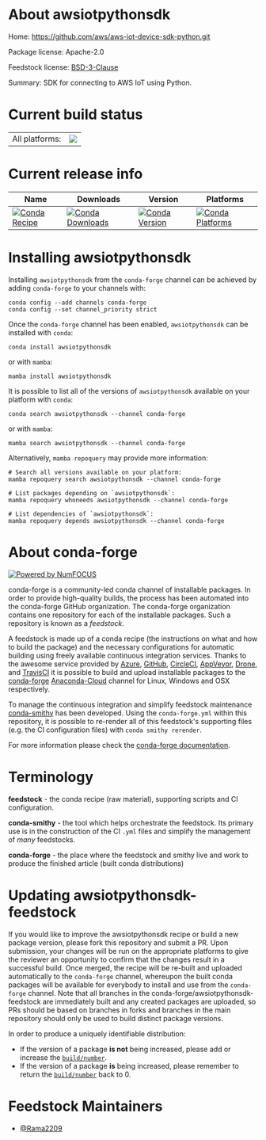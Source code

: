 About awsiotpythonsdk
=====================

Home: https://github.com/aws/aws-iot-device-sdk-python.git

Package license: Apache-2.0

Feedstock license: [BSD-3-Clause](https://github.com/conda-forge/awsiotpythonsdk-feedstock/blob/main/LICENSE.txt)

Summary: SDK for connecting to AWS IoT using Python.

Current build status
====================


<table><tr><td>All platforms:</td>
    <td>
      <a href="https://dev.azure.com/conda-forge/feedstock-builds/_build/latest?definitionId=17291&branchName=main">
        <img src="https://dev.azure.com/conda-forge/feedstock-builds/_apis/build/status/awsiotpythonsdk-feedstock?branchName=main">
      </a>
    </td>
  </tr>
</table>

Current release info
====================

| Name | Downloads | Version | Platforms |
| --- | --- | --- | --- |
| [![Conda Recipe](https://img.shields.io/badge/recipe-awsiotpythonsdk-green.svg)](https://anaconda.org/conda-forge/awsiotpythonsdk) | [![Conda Downloads](https://img.shields.io/conda/dn/conda-forge/awsiotpythonsdk.svg)](https://anaconda.org/conda-forge/awsiotpythonsdk) | [![Conda Version](https://img.shields.io/conda/vn/conda-forge/awsiotpythonsdk.svg)](https://anaconda.org/conda-forge/awsiotpythonsdk) | [![Conda Platforms](https://img.shields.io/conda/pn/conda-forge/awsiotpythonsdk.svg)](https://anaconda.org/conda-forge/awsiotpythonsdk) |

Installing awsiotpythonsdk
==========================

Installing `awsiotpythonsdk` from the `conda-forge` channel can be achieved by adding `conda-forge` to your channels with:

```
conda config --add channels conda-forge
conda config --set channel_priority strict
```

Once the `conda-forge` channel has been enabled, `awsiotpythonsdk` can be installed with `conda`:

```
conda install awsiotpythonsdk
```

or with `mamba`:

```
mamba install awsiotpythonsdk
```

It is possible to list all of the versions of `awsiotpythonsdk` available on your platform with `conda`:

```
conda search awsiotpythonsdk --channel conda-forge
```

or with `mamba`:

```
mamba search awsiotpythonsdk --channel conda-forge
```

Alternatively, `mamba repoquery` may provide more information:

```
# Search all versions available on your platform:
mamba repoquery search awsiotpythonsdk --channel conda-forge

# List packages depending on `awsiotpythonsdk`:
mamba repoquery whoneeds awsiotpythonsdk --channel conda-forge

# List dependencies of `awsiotpythonsdk`:
mamba repoquery depends awsiotpythonsdk --channel conda-forge
```


About conda-forge
=================

[![Powered by
NumFOCUS](https://img.shields.io/badge/powered%20by-NumFOCUS-orange.svg?style=flat&colorA=E1523D&colorB=007D8A)](https://numfocus.org)

conda-forge is a community-led conda channel of installable packages.
In order to provide high-quality builds, the process has been automated into the
conda-forge GitHub organization. The conda-forge organization contains one repository
for each of the installable packages. Such a repository is known as a *feedstock*.

A feedstock is made up of a conda recipe (the instructions on what and how to build
the package) and the necessary configurations for automatic building using freely
available continuous integration services. Thanks to the awesome service provided by
[Azure](https://azure.microsoft.com/en-us/services/devops/), [GitHub](https://github.com/),
[CircleCI](https://circleci.com/), [AppVeyor](https://www.appveyor.com/),
[Drone](https://cloud.drone.io/welcome), and [TravisCI](https://travis-ci.com/)
it is possible to build and upload installable packages to the
[conda-forge](https://anaconda.org/conda-forge) [Anaconda-Cloud](https://anaconda.org/)
channel for Linux, Windows and OSX respectively.

To manage the continuous integration and simplify feedstock maintenance
[conda-smithy](https://github.com/conda-forge/conda-smithy) has been developed.
Using the ``conda-forge.yml`` within this repository, it is possible to re-render all of
this feedstock's supporting files (e.g. the CI configuration files) with ``conda smithy rerender``.

For more information please check the [conda-forge documentation](https://conda-forge.org/docs/).

Terminology
===========

**feedstock** - the conda recipe (raw material), supporting scripts and CI configuration.

**conda-smithy** - the tool which helps orchestrate the feedstock.
                   Its primary use is in the construction of the CI ``.yml`` files
                   and simplify the management of *many* feedstocks.

**conda-forge** - the place where the feedstock and smithy live and work to
                  produce the finished article (built conda distributions)


Updating awsiotpythonsdk-feedstock
==================================

If you would like to improve the awsiotpythonsdk recipe or build a new
package version, please fork this repository and submit a PR. Upon submission,
your changes will be run on the appropriate platforms to give the reviewer an
opportunity to confirm that the changes result in a successful build. Once
merged, the recipe will be re-built and uploaded automatically to the
`conda-forge` channel, whereupon the built conda packages will be available for
everybody to install and use from the `conda-forge` channel.
Note that all branches in the conda-forge/awsiotpythonsdk-feedstock are
immediately built and any created packages are uploaded, so PRs should be based
on branches in forks and branches in the main repository should only be used to
build distinct package versions.

In order to produce a uniquely identifiable distribution:
 * If the version of a package **is not** being increased, please add or increase
   the [``build/number``](https://docs.conda.io/projects/conda-build/en/latest/resources/define-metadata.html#build-number-and-string).
 * If the version of a package **is** being increased, please remember to return
   the [``build/number``](https://docs.conda.io/projects/conda-build/en/latest/resources/define-metadata.html#build-number-and-string)
   back to 0.

Feedstock Maintainers
=====================

* [@Rama2209](https://github.com/Rama2209/)

